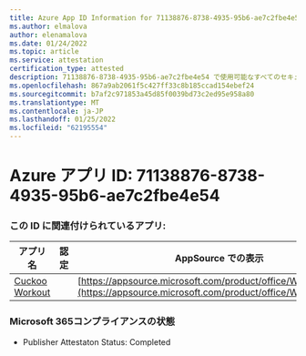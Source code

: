 ```yaml
---
title: Azure App ID Information for 71138876-8738-4935-95b6-ae7c2fbe4e54
ms.author: elmalova
author: elenamalova
ms.date: 01/24/2022
ms.topic: article
ms.service: attestation
certification_type: attested
description: 71138876-8738-4935-95b6-ae7c2fbe4e54 で使用可能なすべてのセキュリティおよびコンプライアンス情報。
ms.openlocfilehash: 867a9ab2061f5c427ff33c8b185ccad154ebef24
ms.sourcegitcommit: b7af2c971853a45d85f0039bd73c2ed95e958a80
ms.translationtype: MT
ms.contentlocale: ja-JP
ms.lasthandoff: 01/25/2022
ms.locfileid: "62195554"
---
```

# <a name="azure-app-id-71138876-8738-4935-95b6-ae7c2fbe4e54"></a>Azure アプリ ID: 71138876-8738-4935-95b6-ae7c2fbe4e54


### <a name="apps-associated-with-this-id"></a>この ID に関連付けられているアプリ:
| **アプリ名** | **認定** | **AppSource での表示** |
|--------------|---------------|-----------------------|
| [Cuckoo Workout](https://docs.microsoft.com/microsoft-365-app-certification/forward/WA200002750) |  | [https://appsource.microsoft.com/product/office/WA200002750](https://appsource.microsoft.com/product/office/WA200002750) |

### <a name="microsoft-365-app-compliance-status"></a>Microsoft 365コンプライアンスの状態
- Publisher Attestaton Status: Completed
